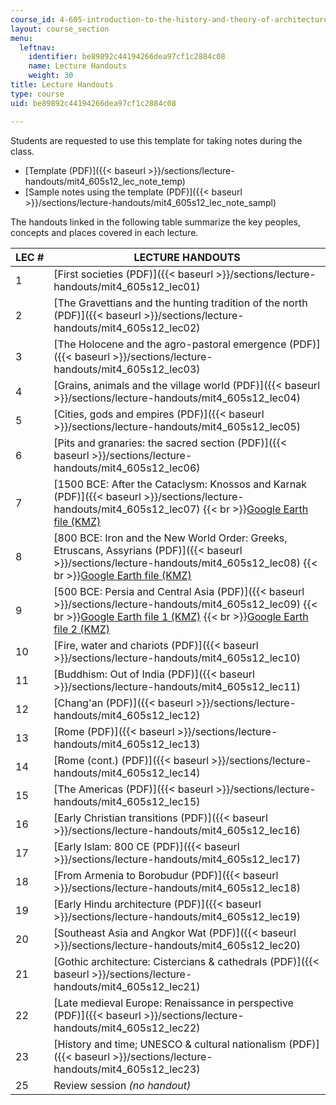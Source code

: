 ```yaml
---
course_id: 4-605-introduction-to-the-history-and-theory-of-architecture-spring-2012
layout: course_section
menu:
  leftnav:
    identifier: be89892c44194266dea97cf1c2884c08
    name: Lecture Handouts
    weight: 30
title: Lecture Handouts
type: course
uid: be89892c44194266dea97cf1c2884c08

---
```


Students are requested to use this template for taking notes during the class.

*   [Template (PDF)]({{< baseurl >}}/sections/lecture-handouts/mit4_605s12_lec_note_temp)
*   [Sample notes using the template (PDF)]({{< baseurl >}}/sections/lecture-handouts/mit4_605s12_lec_note_sampl)

The handouts linked in the following table summarize the key peoples, concepts and places covered in each lecture.

| LEC # | LECTURE HANDOUTS |
| --- | --- |
| 1 | [First societies (PDF)]({{< baseurl >}}/sections/lecture-handouts/mit4_605s12_lec01) |
| 2 | [The Gravettians and the hunting tradition of the north (PDF)]({{< baseurl >}}/sections/lecture-handouts/mit4_605s12_lec02) |
| 3 | [The Holocene and the agro-pastoral emergence (PDF)]({{< baseurl >}}/sections/lecture-handouts/mit4_605s12_lec03) |
| 4 | [Grains, animals and the village world (PDF)]({{< baseurl >}}/sections/lecture-handouts/mit4_605s12_lec04) |
| 5 | [Cities, gods and empires (PDF)]({{< baseurl >}}/sections/lecture-handouts/mit4_605s12_lec05) |
| 6 | [Pits and granaries: the sacred section (PDF)]({{< baseurl >}}/sections/lecture-handouts/mit4_605s12_lec06) |
| 7 | [1500 BCE: After the Cataclysm: Knossos and Karnak (PDF)]({{< baseurl >}}/sections/lecture-handouts/mit4_605s12_lec07)  {{< br >}}[Google Earth file (KMZ)](/coursemedia/4-605-introduction-to-the-history-and-theory-of-architecture-spring-2012/04724c083066275f23cbf99ce0b94a8c_lec07.kmz) |
| 8 | [800 BCE: Iron and the New World Order: Greeks, Etruscans, Assyrians (PDF)]({{< baseurl >}}/sections/lecture-handouts/mit4_605s12_lec08)  {{< br >}}[Google Earth file (KMZ)](/coursemedia/4-605-introduction-to-the-history-and-theory-of-architecture-spring-2012/5daf279e8c66af23f473b0648862af88_lec08.kmz) |
| 9 | [500 BCE: Persia and Central Asia (PDF)]({{< baseurl >}}/sections/lecture-handouts/mit4_605s12_lec09)  {{< br >}}[Google Earth file 1 (KMZ)](/coursemedia/4-605-introduction-to-the-history-and-theory-of-architecture-spring-2012/fd05f2602bfa13cbc99356fca4c354e5_lec09a.kmz)  {{< br >}}[Google Earth file 2 (KMZ)](/coursemedia/4-605-introduction-to-the-history-and-theory-of-architecture-spring-2012/2d8cf333ca7925fb4a8eb80bb6a379eb_lec09b.kmz) |
| 10 | [Fire, water and chariots (PDF)]({{< baseurl >}}/sections/lecture-handouts/mit4_605s12_lec10) |
| 11 | [Buddhism: Out of India (PDF)]({{< baseurl >}}/sections/lecture-handouts/mit4_605s12_lec11) |
| 12 | [Chang'an (PDF)]({{< baseurl >}}/sections/lecture-handouts/mit4_605s12_lec12) |
| 13 | [Rome (PDF)]({{< baseurl >}}/sections/lecture-handouts/mit4_605s12_lec13) |
| 14 | [Rome (cont.) (PDF)]({{< baseurl >}}/sections/lecture-handouts/mit4_605s12_lec14) |
| 15 | [The Americas (PDF)]({{< baseurl >}}/sections/lecture-handouts/mit4_605s12_lec15) |
| 16 | [Early Christian transitions (PDF)]({{< baseurl >}}/sections/lecture-handouts/mit4_605s12_lec16) |
| 17 | [Early Islam: 800 CE (PDF)]({{< baseurl >}}/sections/lecture-handouts/mit4_605s12_lec17) |
| 18 | [From Armenia to Borobudur (PDF)]({{< baseurl >}}/sections/lecture-handouts/mit4_605s12_lec18) |
| 19 | [Early Hindu architecture (PDF)]({{< baseurl >}}/sections/lecture-handouts/mit4_605s12_lec19) |
| 20 | [Southeast Asia and Angkor Wat (PDF)]({{< baseurl >}}/sections/lecture-handouts/mit4_605s12_lec20) |
| 21 | [Gothic architecture: Cistercians & cathedrals (PDF)]({{< baseurl >}}/sections/lecture-handouts/mit4_605s12_lec21) |
| 22 | [Late medieval Europe: Renaissance in perspective (PDF)]({{< baseurl >}}/sections/lecture-handouts/mit4_605s12_lec22) |
| 23 | [History and time; UNESCO & cultural nationalism (PDF)]({{< baseurl >}}/sections/lecture-handouts/mit4_605s12_lec23) | {{< br >}}{{< br >}} | 24 | Colonial worlds _(no handout)_ |
| 25 | Review session _(no handout)_